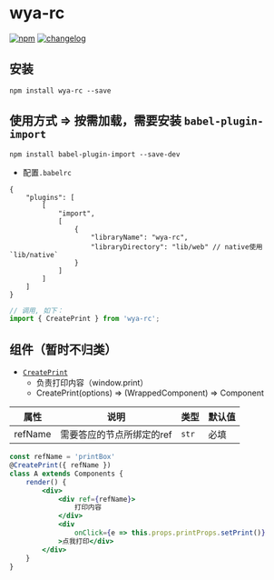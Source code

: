 # wya-rc
[![npm][npm-image]][npm-url] [![changelog][changelog-image]][changelog-url]

## 安装

```vim
npm install wya-rc --save
```

## 使用方式 => 按需加载，需要安装 `babel-plugin-import`
```vim
npm install babel-plugin-import --save-dev
```
- 配置`.babelrc`
```vim
{
	"plugins": [
		[
			"import",
			[
				{
					"libraryName": "wya-rc",
					"libraryDirectory": "lib/web" // native使用 `lib/native`
				}
			]
		]
	]
}
```

```js
// 调用, 如下：
import { CreatePrint } from 'wya-rc';
```
## 组件（暂时不归类）

- [`CreatePrint`](https://github.com/wya-team/wya-rc/tree/master/src/web/create-print/)
	- 负责打印内容（window.print）
	- CreatePrint(options) => (WrappedComponent) => Component

属性 | 说明 | 类型 | 默认值
---|---|---|---
refName | 需要答应的节点所绑定的ref | `str` | 必填

```jsx
const refName = 'printBox'
@CreatePrint({ refName })
class A extends Components {
	render() {
		<div>
			<div ref={refName}>
				打印内容
			</div>
			<div
				onClick={e => this.props.printProps.setPrint()}
			>点我打印</div>
		</div>
	}
}
```

<!--  以下内容无视  -->
[changelog-image]: https://img.shields.io/badge/changelog-md-blue.svg
[changelog-url]: CHANGELOG.md

[npm-image]: https://img.shields.io/npm/v/wya-rc.svg
[npm-url]: https://www.npmjs.com/package/wya-rc
